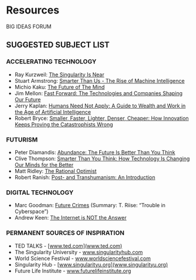 # Resources

BIG IDEAS FORUM 
                                         
## SUGGESTED SUBJECT LIST


### ACCELERATING TECHNOLOGY

* Ray Kurzweil: [The Singularity Is Near](https://www.amazon.com/Singularity-Near-Humans-Transcend-Biology/dp/0143037889/) 
* Stuart Armstrong: [Smarter Than Us - The Rise of Machine Intelligence](https://www.amazon.com/Smarter-Than-Us-Machine-Intelligence/dp/1939311098/)
* Michio Kaku: [The Future of The Mind](https://www.amazon.com/Future-Mind-Scientific-Understand-Enhance/dp/0307473341/) 
* Jim Mellon: [Fast Forward: The Technologies and Companies Shaping Our Future](https://www.amazon.com/Fast-Forward-Technologies-Companies-Shaping/dp/0993047807/)
* Jerry Kaplan: 	[Humans Need Not Apply: A Guide to Wealth and Work in the Age of Artificial Intelligence ](https://www.amazon.com/Humans-Need-Not-Apply-Intelligence/dp/0300213557/)
* Robert Bryce: 	[Smaller, Faster, Lighter, Denser, Cheaper: How Innovation Keeps Proving the Catastrophists Wrong](https://www.amazon.com/Smaller-Faster-Lighter-Denser-Cheaper/dp/1610392051/)


### FUTURISM

* Peter Diamandis: [Abundance: The Future Is Better Than You Think ](https://www.amazon.com/Abundance-Future-Better-Than-Think/dp/145161683X/)
* Clive Thompson: [Smarter Than You Think: How Technology Is Changing Our Minds for the Better](https://www.amazon.com/Smarter-Than-You-Think-Technology/dp/0143125826/)
* Matt Ridley: [The Rational Optimist](https://www.amazon.com/Rational-Optimist-Prosperity-Evolves-P-s/dp/0061452068/)
* Robert Ranish: [Post- and Transhumanism: An Introduction](https://www.amazon.com/Post-Transhumanism-Introduction-Posthumanism-Posthumanismus/dp/3631606621/)

### DIGITAL TECHNOLOGY

* Marc Goodman: [Future Crimes](https://www.amazon.com/Future-Crimes-Digital-Underground-Connected/dp/0804171459/) (Summary: T. Riise: “Trouble in Cyberspace”)
* Andrew Keen: 	[The Internet is NOT the Answer](https://www.amazon.com/Internet-Not-Answer-Andrew-Keen/dp/0802124615/)


### PERMANENT SOURCES OF INSPIRATION

* TED TALKS - [www.ted.com](www.ted.com) 
* The Singularity University - [www.singularityhub.com ](www.singularityhub.com )
* World Science Festival - [www.worldsciencefestival.com ](www.worldsciencefestival.com )
* Singularity Hub - [www.singularityu.org](www.singularityu.org) 
* Future Life Institute - [www.futurelifeinstitute.org ](www.futurelifeinstitute.org )


 